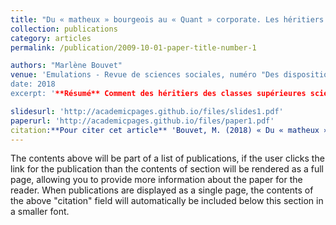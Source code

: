 ```yaml
---
title: "Du « matheux » bourgeois au « Quant » corporate. Les héritiers des classes supérieures scientifiques à l’épreuve de la finance londonienne"
collection: publications
category: articles
permalink: /publication/2009-10-01-paper-title-number-1

authors: "Marlène Bouvet"
venue: 'Emulations - Revue de sciences sociales, numéro "Des dispositions au travail. L’origine sociale des pratiques professionnelles", coordonné par David Pichonnaz et Kevin Toffel.
date: 2018 
excerpt: '**Résumé** Comment des héritiers des classes supérieures scientifiques, animés par l’amour désintéressé des mathématiques, se muent-ils en agents financiers acquis à l’esprit « corporate » ? Cet article propose l’examen minutieux des métamorphoses du « capital culturel scientifique » des Quants, ingénieurs-mathématiciens à la City de Londres. Une enquête de six mois, élaborée à partir de neuf entretiens semi-dirigés et d’un corpus de lettres de motivation et grilles de salaire, met au jour la fabrique des dispositions contradictoires qui façonnent leur ethos professionnel. Porteurs de puissantes dispositions ascétique et scholastique, chevillées à une appétence forcenée pour les sciences, ils sont cependant tenus d’acquérir des manières d’être inédites. Disqualifiant un élitisme fondé sur la distinction intellectuelle, la culture d’entreprise sollicite une disposition distante, une disposition rationnelle-stratégique et une disposition vénale qui font violence au « sérieux ludique » présidant jusque-là à l’exercice de leurs facultés. Ils s’initient alors, non sans peine, à des compétences pédagogique et mondaine qui rompent avec leur habitus de domination par l’excellence scolaire, et tentent littéralement de mettre à profit leurs compétences techniques. Si elle dépend de la durée d’exposition à la culture d’entreprise, l’attitude des Quants face à l’adversité s’avère fortement contrastée : leurs adaptations différenciées réfractent le capital culturel hétérogène des diverses fractions de la bourgeoisie française. Si la stylisation des dispositions professionnelles enrichit la sociologie d’un groupe professionnel, celui des agents financiers, elle permet également de capturer les récentes transformations de la culture des élites.'

slidesurl: 'http://academicpages.github.io/files/slides1.pdf'
paperurl: 'http://academicpages.github.io/files/paper1.pdf'
citation:**Pour citer cet article** 'Bouvet, M. (2018) « Du « matheux » bourgeois au « Quant » corporate: Les héritiers des classes supérieures scientifiques à l’épreuve de la finance londonienne », Emulations - Revue de sciences sociales, (25), p. 23–43. doi: 10.14428/emulations.025.02.'
---
```


The contents above will be part of a list of publications, if the user clicks the link for the publication than the contents of section will be rendered as a full page, allowing you to provide more information about the paper for the reader. When publications are displayed as a single page, the contents of the above "citation" field will automatically be included below this section in a smaller font.